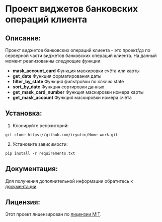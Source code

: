 # Проект виджетов банковских операций клиента

## Описание:

Проект виджетов банковских операций клиента - это проект/дз по серверной части виджетов банковских операций клиента.
На данный момент реализованны следующие функции:  
- **mask_account_card** Функция маскировки счёта или карты  
- **get_date** Функция форматирования даты  
- **filter_by_state** Функция фильтровки по ключю state  
- **sort_by_date** Функция сортировки данных  
- **get_mask_card_number** Функция маскировки номера карты  
- **get_mask_account** Функция  маскировки номера счёта

## Установка:

1. Клонируйте репозиторий:
```
git clone https://github.com/iryutin/Home-work.git
```
2. Установите зависимости:
```
pip install -r requirements.txt
```

## Документация:

Для получения дополнительной информации обратитесь к [документации](docs/README.md).

## Лицензия:

Этот проект лицензирован по [лицензии MIT](LICENSE).